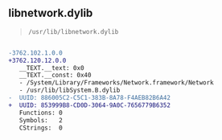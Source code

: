 ## libnetwork.dylib

> `/usr/lib/libnetwork.dylib`

```diff

-3762.102.1.0.0
+3762.120.12.0.0
   __TEXT.__text: 0x0
   __TEXT.__const: 0x40
   - /System/Library/Frameworks/Network.framework/Network
   - /usr/lib/libSystem.B.dylib
-  UUID: 886005C2-C5C1-383B-8A78-F4AEB82B6A42
+  UUID: 853999B8-CD0D-3064-9A0C-7656779B6352
   Functions: 0
   Symbols:   2
   CStrings:  0

```
